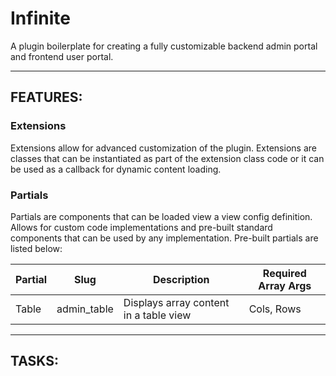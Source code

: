 # Infinite

A plugin boilerplate for creating a fully customizable backend admin portal and frontend user portal.

---

## FEATURES:

### Extensions

Extensions allow for advanced customization of the plugin. Extensions are classes that can be instantiated as part of the extension class code or it can be used as a callback for dynamic content loading.

### Partials

Partials are components that can be loaded view a view config definition. Allows for custom code implementations and pre-built standard components that can be used by any implementation. Pre-built partials are listed below:

| Partial | Slug        | Description                            | Required Array Args |
| ------- | ----------- | -------------------------------------- | ------------------- |
| Table   | admin_table | Displays array content in a table view | Cols, Rows          |

---

## TASKS:
